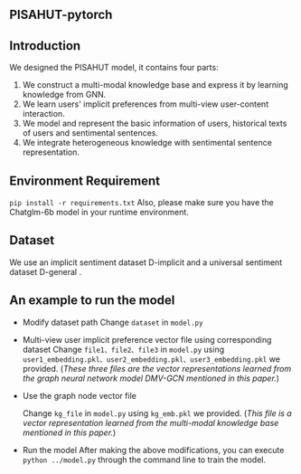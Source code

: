 ##  PISAHUT-pytorch

##  Introduction

We designed the PISAHUT model, it contains four parts:  
1. We construct a multi-modal knowledge base and express it by learning knowledge from GNN.
2. We learn users' implicit preferences from multi-view user-content interaction.
3. We model and represent the basic information of users, historical texts of users and sentimental sentences.
4. We integrate heterogeneous knowledge with sentimental sentence representation.

## Environment Requirement

`pip install -r requirements.txt`
Also, please make sure you have the Chatglm-6b model in your runtime environment.

## Dataset

We use an implicit sentiment dataset D-implicit and a universal sentiment dataset D-general .

## An example to  run the model

* Modify dataset path
Change `dataset` in `model.py`

* Multi-view user implicit preference vector file using corresponding dataset
Change `file1、file2、file3` in `model.py` using `user1_embedding.pkl、user2_embedding.pkl、user3_embedding.pkl` we provided.
(*These three files are the vector representations learned from the graph neural network model DMV-GCN mentioned in this paper.*)

 * Use the graph node vector file
   
	Change `kg_file` in `model.py` using `kg_emb.pkl` we provided.
	  (*This file is a vector representation learned from the multi-modal knowledge base mentioned in this paper.*)
	
 * Run the model
 After making the above modifications, you can execute `python ../model.py` through the command line to train the model.
